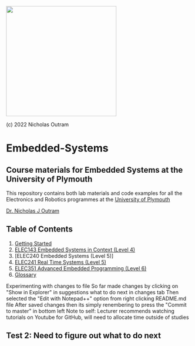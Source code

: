 <img src="img/Icon-jpg-small.jpg" width="300px">

(c) 2022 Nicholas Outram

# Embedded-Systems

## Course materials for Embedded Systems at the University of Plymouth

This repository contains both lab materials and code examples for all the Electronics and Robotics programmes at the [University of Plymouth](https://www.plymouth.ac.uk/schools/school-of-engineering-computing-and-mathematics/staff-directory)

[Dr. Nicholas J Outram](https://www.plymouth.ac.uk/staff/nicholas-outram)

## Table of Contents

1. [Getting Started](./getting_started/README.md)
1. [ELEC143 Embedded Systems in Context (Level 4)](./level4/README.md)
1. [ELEC240 Embedded Systems (Level 5)]
1. [ELEC241 Real Time Systems (Level 5)](./level5/README.md)
1. [ELEC351 Advanced Embedded Programming (Level 6)](./level6/README.md)
1. [Glossary](glossary/README.md)

Experimenting with changes to file
So far made changes by clicking on "Show in Explorer" in suggestions what to do next in changes tab
Then selected the "Edit with Notepad++" option from right clicking README.md file
After saved changes then its simply renembering to press the "Commit to master" in bottom left
Note to self: Lecturer recommends watching tutorials on Youtube for GitHub, will need to allocate time outside of studies 

Test 2: Need to figure out what to do next
---











